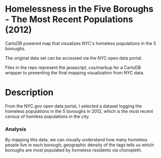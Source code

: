 Homelessness in the Five Boroughs - The Most Recent Populations (2012) 
============================

CartoDB powered map that visualizes NYC's homeless populations in the 5 boroughs.

The original data set can be accessed via the NYC open data portal.

Files in the repo represent the javascript, css/markup for a CartoDB wrapper to presenting the final mapping visualization from NYC data.

Description
===========
From the NYC.gov open data portal, I selected a dataset logging the homeless populations in the 5 boroughs in 2012, which is the most recent census of homless populations in the city. 

### Analysis ###
By mapping this data, we can visually understand how many homeless people live in each borough; geographic density of the tags tells us which boroughs are most populated by homeless residents via choropleth. 

